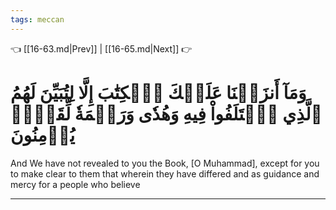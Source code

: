 ```yaml
---
tags: meccan
---
```


👈 [[16-63.md|Prev]] | [[16-65.md|Next]] 👉

# وَمَآ أَنزَلۡنَا عَلَيۡكَ ٱلۡكِتَٰبَ إِلَّا لِتُبَيِّنَ لَهُمُ ٱلَّذِي ٱخۡتَلَفُواْ فِيهِ وَهُدٗى وَرَحۡمَةٗ لِّقَوۡمٖ يُؤۡمِنُونَ

And We have not revealed to you the Book, [O Muhammad], except for you to make clear to them that wherein they have differed and as guidance and mercy for a people who believe

---

